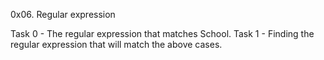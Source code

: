 0x06. Regular expression

Task 0 - The regular expression that matches School.
Task 1 - Finding the regular expression that will match the above cases.
